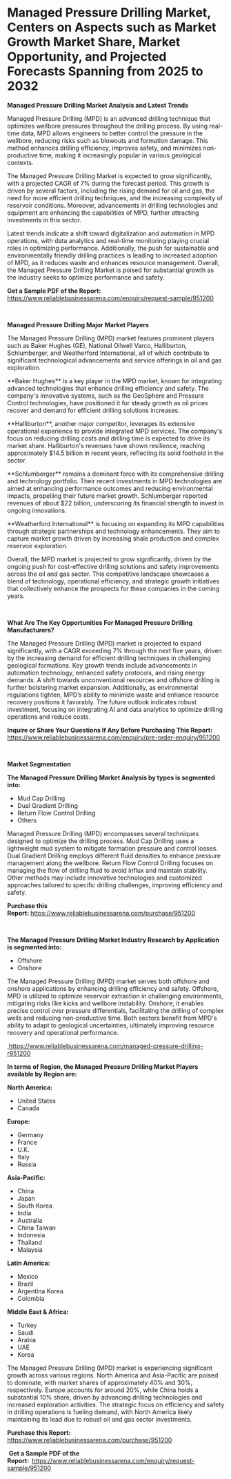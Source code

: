 <p><h1>Managed Pressure Drilling Market, Centers on Aspects such as Market Growth Market Share, Market Opportunity, and Projected Forecasts Spanning from 2025 to 2032</h1></p><p><strong>Managed Pressure Drilling Market Analysis and Latest Trends</strong></p>
<p><p>Managed Pressure Drilling (MPD) is an advanced drilling technique that optimizes wellbore pressures throughout the drilling process. By using real-time data, MPD allows engineers to better control the pressure in the wellbore, reducing risks such as blowouts and formation damage. This method enhances drilling efficiency, improves safety, and minimizes non-productive time, making it increasingly popular in various geological contexts.</p><p>The Managed Pressure Drilling Market is expected to grow significantly, with a projected CAGR of 7% during the forecast period. This growth is driven by several factors, including the rising demand for oil and gas, the need for more efficient drilling techniques, and the increasing complexity of reservoir conditions. Moreover, advancements in drilling technologies and equipment are enhancing the capabilities of MPD, further attracting investments in this sector. </p><p>Latest trends indicate a shift toward digitalization and automation in MPD operations, with data analytics and real-time monitoring playing crucial roles in optimizing performance. Additionally, the push for sustainable and environmentally friendly drilling practices is leading to increased adoption of MPD, as it reduces waste and enhances resource management. Overall, the Managed Pressure Drilling Market is poised for substantial growth as the industry seeks to optimize performance and safety.</p></p>
<p><strong>Get a Sample PDF of the Report:&nbsp;</strong> <a href="https://www.reliablebusinessarena.com/enquiry/request-sample/951200?utm_campaign=3257&utm_medium=2&utm_source=Github&utm_content=ia&utm_term=17042025&utm_id=managed-pressure-drilling">https://www.reliablebusinessarena.com/enquiry/request-sample/951200</a></p>
<p>&nbsp;</p>
<p><strong>Managed Pressure Drilling Major Market Players</strong></p>
<p><p>The Managed Pressure Drilling (MPD) market features prominent players such as Baker Hughes (GE), National Oilwell Varco, Halliburton, Schlumberger, and Weatherford International, all of which contribute to significant technological advancements and service offerings in oil and gas exploration.</p><p>**Baker Hughes** is a key player in the MPD market, known for integrating advanced technologies that enhance drilling efficiency and safety. The company's innovative systems, such as the GeoSphere and Pressure Control technologies, have positioned it for steady growth as oil prices recover and demand for efficient drilling solutions increases.</p><p>**Halliburton**, another major competitor, leverages its extensive operational experience to provide integrated MPD services. The company's focus on reducing drilling costs and drilling time is expected to drive its market share. Halliburton's revenues have shown resilience, reaching approximately $14.5 billion in recent years, reflecting its solid foothold in the sector.</p><p>**Schlumberger** remains a dominant force with its comprehensive drilling and technology portfolio. Their recent investments in MPD technologies are aimed at enhancing performance outcomes and reducing environmental impacts, propelling their future market growth. Schlumberger reported revenues of about $22 billion, underscoring its financial strength to invest in ongoing innovations.</p><p>**Weatherford International** is focusing on expanding its MPD capabilities through strategic partnerships and technology enhancements. They aim to capture market growth driven by increasing shale production and complex reservoir exploration.</p><p>Overall, the MPD market is projected to grow significantly, driven by the ongoing push for cost-effective drilling solutions and safety improvements across the oil and gas sector. This competitive landscape showcases a blend of technology, operational efficiency, and strategic growth initiatives that collectively enhance the prospects for these companies in the coming years.</p></p>
<p>&nbsp;</p>
<p><strong>What Are The Key Opportunities For Managed Pressure Drilling Manufacturers?</strong></p>
<p><p>The Managed Pressure Drilling (MPD) market is projected to expand significantly, with a CAGR exceeding 7% through the next five years, driven by the increasing demand for efficient drilling techniques in challenging geological formations. Key growth trends include advancements in automation technology, enhanced safety protocols, and rising energy demands. A shift towards unconventional resources and offshore drilling is further bolstering market expansion. Additionally, as environmental regulations tighten, MPD’s ability to minimize waste and enhance resource recovery positions it favorably. The future outlook indicates robust investment, focusing on integrating AI and data analytics to optimize drilling operations and reduce costs.</p></p>
<p><strong>Inquire or Share Your Questions If Any Before Purchasing This Report:</strong> <a href="https://www.reliablebusinessarena.com/enquiry/pre-order-enquiry/951200?utm_campaign=3257&utm_medium=2&utm_source=Github&utm_content=ia&utm_term=17042025&utm_id=managed-pressure-drilling">https://www.reliablebusinessarena.com/enquiry/pre-order-enquiry/951200</a></p>
<p>&nbsp;</p>
<p><strong>Market Segmentation</strong></p>
<p><strong>The Managed Pressure Drilling Market Analysis by types is segmented into:</strong></p>
<p><ul><li>Mud Cap Drilling</li><li>Dual Gradient Drilling</li><li>Return Flow Control Drilling</li><li>Others</li></ul></p>
<p><p>Managed Pressure Drilling (MPD) encompasses several techniques designed to optimize the drilling process. Mud Cap Drilling uses a lightweight mud system to mitigate formation pressure and control losses. Dual Gradient Drilling employs different fluid densities to enhance pressure management along the wellbore. Return Flow Control Drilling focuses on managing the flow of drilling fluid to avoid influx and maintain stability. Other methods may include innovative technologies and customized approaches tailored to specific drilling challenges, improving efficiency and safety.</p></p>
<p><strong>Purchase this Report:&nbsp;</strong><a href="https://www.reliablebusinessarena.com/purchase/951200?utm_campaign=3257&utm_medium=2&utm_source=Github&utm_content=ia&utm_term=17042025&utm_id=managed-pressure-drilling">https://www.reliablebusinessarena.com/purchase/951200</a></p>
<p>&nbsp;</p>
<p><strong>The Managed Pressure Drilling Market Industry Research by Application is segmented into:</strong></p>
<p><ul><li>Offshore</li><li>Onshore</li></ul></p>
<p><p>The Managed Pressure Drilling (MPD) market serves both offshore and onshore applications by enhancing drilling efficiency and safety. Offshore, MPD is utilized to optimize reservoir extraction in challenging environments, mitigating risks like kicks and wellbore instability. Onshore, it enables precise control over pressure differentials, facilitating the drilling of complex wells and reducing non-productive time. Both sectors benefit from MPD's ability to adapt to geological uncertainties, ultimately improving resource recovery and operational performance.</p></p>
<p><a href="https://www.reliablebusinessarena.com/managed-pressure-drilling-r951200?utm_campaign=3257&utm_medium=2&utm_source=Github&utm_content=ia&utm_term=17042025&utm_id=managed-pressure-drilling">&nbsp;https://www.reliablebusinessarena.com/managed-pressure-drilling-r951200</a></p>
<p><strong>In terms of Region, the Managed Pressure Drilling Market Players available by Region are:</strong></p>
<p>
    <p> <strong> North America: </strong>
        <ul>
            <li>United States</li>
            <li>Canada</li>
        </ul>
        </p> 
    <p> <strong> Europe: </strong>
        <ul>
            <li>Germany</li>
            <li>France</li>
            <li>U.K.</li>
            <li>Italy</li>
            <li>Russia</li>
        </ul>
        </p> 
    <p> <strong> Asia-Pacific: </strong>
        <ul>
            <li>China</li>
            <li>Japan</li>
            <li>South Korea</li>
            <li>India</li>
            <li>Australia</li>
            <li>China Taiwan</li>
            <li>Indonesia</li>
            <li>Thailand</li>
            <li>Malaysia</li>
        </ul>
        </p> 
    <p> <strong> Latin America: </strong>
        <ul>
            <li>Mexico</li>
            <li>Brazil</li>
            <li>Argentina Korea</li>
            <li>Colombia</li>
        </ul>
        </p> 
    <p> <strong> Middle East & Africa: </strong>
        <ul>
            <li>Turkey</li>
            <li>Saudi</li>
            <li>Arabia</li>
            <li>UAE</li>
            <li>Korea</li>
        </ul>
    </p>
    </p>
<p><p>The Managed Pressure Drilling (MPD) market is experiencing significant growth across various regions. North America and Asia-Pacific are poised to dominate, with market shares of approximately 40% and 30%, respectively. Europe accounts for around 20%, while China holds a substantial 10% share, driven by advancing drilling technologies and increased exploration activities. The strategic focus on efficiency and safety in drilling operations is fueling demand, with North America likely maintaining its lead due to robust oil and gas sector investments.</p></p>
<p><strong>Purchase this Report: </strong><a href="https://www.reliablebusinessarena.com/purchase/951200?utm_campaign=3257&utm_medium=2&utm_source=Github&utm_content=ia&utm_term=17042025&utm_id=managed-pressure-drilling">https://www.reliablebusinessarena.com/purchase/951200</a></p>
<p>&nbsp;<strong>Get a Sample PDF of the Report:&nbsp;&nbsp;</strong><a href="https://www.reliablebusinessarena.com/enquiry/request-sample/951200?utm_campaign=3257&utm_medium=2&utm_source=Github&utm_content=ia&utm_term=17042025&utm_id=managed-pressure-drilling">https://www.reliablebusinessarena.com/enquiry/request-sample/951200</a></p>
<p><strong></strong></p>
<p><p></p><p></p><p></p></p>